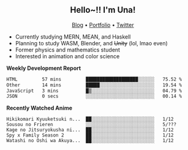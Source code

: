 <h2 align="center">
  Hello~!! I'm Una!
</h2>

<p align="center">
  <a href="https://anarchy.website/">Blog</a> &bull;
  <a href="https://una-ada.github.io/">Portfolio</a> &bull;
  <a href="https://twitter.com/xn__z7x">Twitter</a>
</p>

- Currently studying MERN, MEAN, and Haskell
- Planning to study WASM, Blender, and ~~Unity~~ (lol, lmao even)
- Former physics and mathematics student
- Interested in animation and color science

**Weekly Development Report**

<!--START_SECTION:waka-->

```txt
HTML         57 mins         ███████████████████░░░░░░   75.52 %
Other        14 mins         █████░░░░░░░░░░░░░░░░░░░░   19.54 %
JavaScript   3 mins          █▒░░░░░░░░░░░░░░░░░░░░░░░   04.79 %
JSON         0 secs          ░░░░░░░░░░░░░░░░░░░░░░░░░   00.14 %
```

<!--END_SECTION:waka-->

**Recently Watched Anime**

<!-- RECENT-ANIME:START -->

    Hikikomari Kyuuketsuki n...  ██░░░░░░░░░░░░░░░░░░░░░░░   1/12
    Sousou no Frieren            ░░░░░░░░░░░░░░░░░░░░░░░░░   5/???
    Kage no Jitsuryokusha ni...  ██░░░░░░░░░░░░░░░░░░░░░░░   1/12
    Spy x Family Season 2        ██░░░░░░░░░░░░░░░░░░░░░░░   1/12
    Watashi no Oshi wa Akuya...  ██░░░░░░░░░░░░░░░░░░░░░░░   1/12
<!-- RECENT-ANIME:END -->
